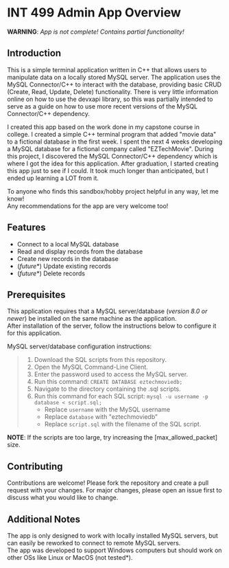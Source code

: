 
# INT 499 Admin App Overview


**WARNING**: *App is not complete! Contains partial functionality!*


## Introduction

This is a simple terminal application written in C++ that allows users to manipulate data on a locally stored MySQL server.
The application uses the MySQL Connector/C++ to interact with the database, providing basic CRUD (Create, Read, Update, Delete) functionality.
There is very little information online on how to use the devxapi library, so this was partially intended to serve as a guide on how to use more recent versions of the MySQL Connector/C++ dependency.

I created this app based on the work done in my capstone course in college.
I created a simple C++ terminal program that added "movie data" to a fictional database in the first week.
I spent the next 4 weeks developing a MySQL database for a fictional company called "EZTechMovie".
During this project, I discovered the MySQL Connector/C++ dependency which is where I got the idea for this application.
After graduation, I started creating this app just to see if I could. It took much longer than anticipated, but I ended up learning a LOT from it.

To anyone who finds this sandbox/hobby project helpful in any way, let me know!  
Any recommendations for the app are very welcome too!


## Features

* Connect to a local MySQL database
* Read and display records from the database
* Create new records in the database
* (*future**) Update existing records
* (*future**) Delete records


## Prerequisites

This application requires that a MySQL server/database (*version 8.0 or newer*) be installed on the same machine as the application.  
After installation of the server, follow the instructions below to configure it for this application.  

MySQL server/database configuration instructions:
>1. Download the SQL scripts from this repository.
>2. Open the MySQL Command-Line Client.
>3. Enter the password used to access the MySQL server.
>4. Run this command: `CREATE DATABASE eztechmoviedb;`
>5. Navigate to the directory containing the .sql scripts.
>6. Run this command for each SQL script: `mysql -u username -p database < script.sql;`
>    - Replace `username` with the MySQL username
>    - Replace `database` with "eztechmoviedb"
>    - Replace `script.sql` with the filename of the SQL script.

**NOTE**: If the scripts are too large, try increasing the [max_allowed_packet] size.

## Contributing

Contributions are welcome! Please fork the repository and create a pull request with your changes. For major changes, please open an issue first to discuss what you would like to change.


## Additional Notes

The app is only designed to work with locally installed MySQL servers, but can easily be reworked to connect to remote MySQL servers.  
The app was developed to support Windows computers but should work on other OSs like Linux or MacOS (not tested*).


